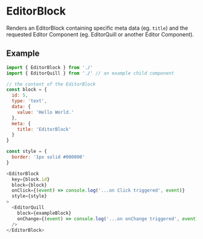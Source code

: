 # EditorBlock

Renders an EditorBlock containing specific meta data (eg. `title`) and the
requested Editor Component (eg. EditorQuill or another Editor Component).

## Example

```js
import { EditorBlock } from './'
import { EditorQuill } from './' // an example child component

// the content of the EditorBlock
const block = {
  id: 5,
  type: 'text',
  data: {
    value: 'Hello World.'
  },
  meta: {
    title: 'EditorBlock'
  }
}

const style = {
  border: '1px solid #000000'
}

<EditorBlock
  key={block.id}
  block={block}
  onClick={(event) => console.log('...on Click triggered', event)}
  style={style}
>
  <EditorQuill
    block={exampleBlock}
    onChange={(event) => console.log('...on onChange triggered', event)} // change contains the updated component data
  />
</EditorBlock>

```
